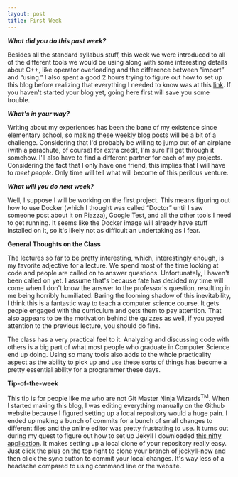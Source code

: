 ```yaml
---
layout: post
title: First Week
---
```

<p><b><i>What did you do this past week?</i></b></p>
<p>Besides all the standard syllabus stuff, this week we were introduced to all of the different tools we would be using along with some interesting details about C++, like operator overloading and the difference between “import” and “using.” I also spent a good 2 hours trying to figure out how to set up this blog before realizing that everything I needed to know was at this <a href="https://www.smashingmagazine.com/2014/08/build-blog-jekyll-github-pages/">link</a>. If you haven't started your blog yet, going here first will save you some trouble.</p>
<p><b><i>What's in your way?</i></b></p>
<p>Writing about my experiences has been the bane of my existence since elementary school, so making these weekly blog posts will be a bit of a challenge. Considering that I'd probably be willing to jump out of an airplane (with a parachute, of course) for extra credit, I'm sure I'll get through it somehow. I'll also have to find a different partner for each of my projects. Considering the fact that I only have one friend, this implies that I will have to <i>meet people</i>. Only time will tell what will become of this perilous venture.</p>
<p><b><i>What will you do next week?</i></b></p>
<p>Well, I suppose I will be working on the first project. This means figuring out how to use Docker (which I thought was called “Doctor” until I saw someone post about it on Piazza), Google Test, and all the other tools I need to get running. It seems like the Docker image will already have stuff installed on it, so it's likely not as difficult an undertaking as I fear.</p>
<p><b>General Thoughts on the Class</b></p>
<p>The lectures so far to be pretty interesting, which, interestingly enough, is my favorite adjective for a lecture. We spend most of the time looking at code and people are called on to answer questions. Unfortunately, I haven't been called on yet. I assume that's because fate has decided my time will come when I don't know the answer to the professor's question, resulting in me being horribly humiliated. Baring the looming shadow of this inevitability, I think this is a fantastic way to teach a computer science course. It gets people engaged with the curriculum and gets them to pay attention. That also appears to be the motivation behind the quizzes as well, if you payed attention to the previous lecture, you should do fine.</p>
<p>The class has a very practical feel to it. Analyzing and discussing code with others is a big part of what most people who graduate in Computer Science end up doing. Using so many tools also adds to the whole practicality aspect as the ability to pick up and use these sorts of things has become a pretty essential ability for a programmer these days.</p>
<p><b>Tip-of-the-week</b></p>
<p>This tip is for people like me who are not Git Master Ninja Wizards<sup>TM</sup>. When I started making this blog, I was editing  everything manually on the Github website because I figured setting up a local repository would a huge pain. I ended up making a bunch of commits for a bunch of small changes to different files and the online editor was pretty frustrating to use. It turns out during my quest to figure out how to set up Jekyll I downloaded <a href="https://desktop.github.com/">this nifty application</a>. It makes setting up a local clone of your repository really easy. Just click the plus on the top right to clone your branch of jeckyll-now and then click the sync button to commit your local changes. It's way less of a headache compared to using command line or the website.</p>
